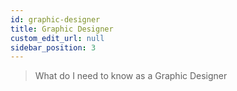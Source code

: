 ```yaml
---
id: graphic-designer
title: Graphic Designer
custom_edit_url: null
sidebar_position: 3
---
```


>What do I need to know as a Graphic Designer
